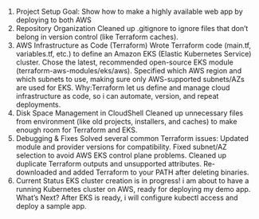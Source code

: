 1. Project Setup
Goal: Show how to make a highly available web app by deploying to both AWS 
2. Repository Organization
Cleaned up .gitignore to ignore files that don’t belong in version control (like Terraform caches).
3. AWS Infrastructure as Code (Terraform)
Wrote Terraform code (main.tf, variables.tf, etc.) to define an Amazon EKS (Elastic Kubernetes Service) cluster.
Chose the latest, recommended open-source EKS module (terraform-aws-modules/eks/aws).
Specified which AWS region and which subnets to use, making sure only AWS-supported subnets/AZs are used for EKS.
Why:Terraform let us define and manage cloud infrastructure as code, so i can automate, version, and repeat deployments.
4. Disk Space Management in CloudShell
Cleaned up unnecessary files from  environment (like old projects, installers, and caches) to make enough room for Terraform and EKS.
5. Debugging & Fixes
Solved several common Terraform issues:
Updated module and provider versions for compatibility.
Fixed subnet/AZ selection to avoid AWS EKS control plane problems.
Cleaned up duplicate Terraform outputs and unsupported attributes.
Re-downloaded and added Terraform to your PATH after deleting binaries.
6. Current Status
EKS cluster creation is in progress!
i am about to have a running Kubernetes cluster on AWS, ready for deploying my demo app.
What’s Next?
After EKS is ready, i will configure kubectl access and deploy a sample app.
